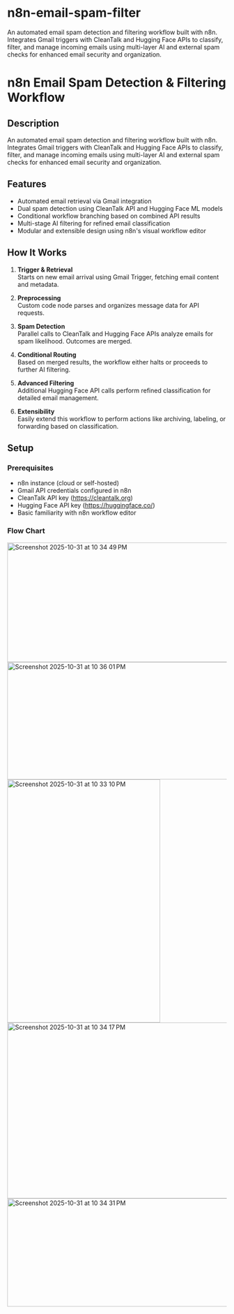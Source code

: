 # n8n-email-spam-filter
An automated email spam detection and filtering workflow built with n8n. Integrates Gmail triggers with CleanTalk and Hugging Face APIs to classify, filter, and manage incoming emails using multi-layer AI and external spam checks for enhanced email security and organization.

# n8n Email Spam Detection & Filtering Workflow

## Description
An automated email spam detection and filtering workflow built with n8n. Integrates Gmail triggers with CleanTalk and Hugging Face APIs to classify, filter, and manage incoming emails using multi-layer AI and external spam checks for enhanced email security and organization.

## Features
- Automated email retrieval via Gmail integration
- Dual spam detection using CleanTalk API and Hugging Face ML models
- Conditional workflow branching based on combined API results
- Multi-stage AI filtering for refined email classification
- Modular and extensible design using n8n's visual workflow editor


## How It Works
1. **Trigger & Retrieval**  
   Starts on new email arrival using Gmail Trigger, fetching email content and metadata.

2. **Preprocessing**  
   Custom code node parses and organizes message data for API requests.

3. **Spam Detection**  
   Parallel calls to CleanTalk and Hugging Face APIs analyze emails for spam likelihood. Outcomes are merged.

4. **Conditional Routing**  
   Based on merged results, the workflow either halts or proceeds to further AI filtering.

5. **Advanced Filtering**  
   Additional Hugging Face API calls perform refined classification for detailed email management.

6. **Extensibility**  
   Easily extend this workflow to perform actions like archiving, labeling, or forwarding based on classification.

## Setup

### Prerequisites
- n8n instance (cloud or self-hosted)
- Gmail API credentials configured in n8n
- CleanTalk API key (https://cleantalk.org)
- Hugging Face API key (https://huggingface.co/)
- Basic familiarity with n8n workflow editor

### Flow Chart
<img width="1077" height="274" alt="Screenshot 2025-10-31 at 10 34 49 PM" src="https://github.com/user-attachments/assets/355827e7-293d-411d-b282-03e135a207e0" />

<img width="550" height="269" alt="Screenshot 2025-10-31 at 10 36 01 PM" src="https://github.com/user-attachments/assets/419c38ae-e808-4a4a-a479-dad115bd30c9" />
<img width="351" height="557" alt="Screenshot 2025-10-31 at 10 33 10 PM" src="https://github.com/user-attachments/assets/6392a917-ce05-4b53-be32-fc116a20eb22" />
<img width="524" height="403" alt="Screenshot 2025-10-31 at 10 34 17 PM" src="https://github.com/user-attachments/assets/9c5f1f89-5170-4def-80d4-d265a797c077" />
<img width="524" height="248" alt="Screenshot 2025-10-31 at 10 34 31 PM" src="https://github.com/user-attachments/assets/905eb5ab-cf17-431a-9dcb-b37b06b26a9d" />


